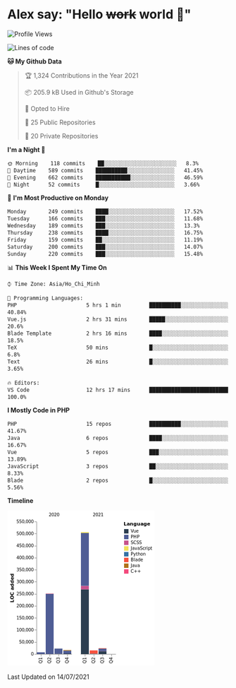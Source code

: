 # Alex say: "Hello ~~work~~ world 🐾"

<!--START_SECTION:waka-->
![Profile Views](http://img.shields.io/badge/Profile%20Views-0-blue)

![Lines of code](https://img.shields.io/badge/From%20Hello%20World%20I%27ve%20Written-842505%20lines%20of%20code-blue)

**🐱 My Github Data** 

> 🏆 1,324 Contributions in the Year 2021
 > 
> 📦 205.9 kB Used in Github's Storage 
 > 
> 💼 Opted to Hire
 > 
> 📜 25 Public Repositories 
 > 
> 🔑 20 Private Repositories  
 > 
**I'm a Night 🦉** 

```text
🌞 Morning    118 commits    ██░░░░░░░░░░░░░░░░░░░░░░░   8.3% 
🌆 Daytime    589 commits    ██████████░░░░░░░░░░░░░░░   41.45% 
🌃 Evening    662 commits    ███████████░░░░░░░░░░░░░░   46.59% 
🌙 Night      52 commits     █░░░░░░░░░░░░░░░░░░░░░░░░   3.66%

```
📅 **I'm Most Productive on Monday** 

```text
Monday       249 commits    ████░░░░░░░░░░░░░░░░░░░░░   17.52% 
Tuesday      166 commits    ███░░░░░░░░░░░░░░░░░░░░░░   11.68% 
Wednesday    189 commits    ███░░░░░░░░░░░░░░░░░░░░░░   13.3% 
Thursday     238 commits    ████░░░░░░░░░░░░░░░░░░░░░   16.75% 
Friday       159 commits    ██░░░░░░░░░░░░░░░░░░░░░░░   11.19% 
Saturday     200 commits    ███░░░░░░░░░░░░░░░░░░░░░░   14.07% 
Sunday       220 commits    ███░░░░░░░░░░░░░░░░░░░░░░   15.48%

```


📊 **This Week I Spent My Time On** 

```text
⌚︎ Time Zone: Asia/Ho_Chi_Minh

💬 Programming Languages: 
PHP                      5 hrs 1 min         ██████████░░░░░░░░░░░░░░░   40.84% 
Vue.js                   2 hrs 31 mins       █████░░░░░░░░░░░░░░░░░░░░   20.6% 
Blade Template           2 hrs 16 mins       ████░░░░░░░░░░░░░░░░░░░░░   18.5% 
TeX                      50 mins             █░░░░░░░░░░░░░░░░░░░░░░░░   6.8% 
Text                     26 mins             █░░░░░░░░░░░░░░░░░░░░░░░░   3.65%

🔥 Editors: 
VS Code                  12 hrs 17 mins      █████████████████████████   100.0%

```

**I Mostly Code in PHP** 

```text
PHP                      15 repos            ██████████░░░░░░░░░░░░░░░   41.67% 
Java                     6 repos             ████░░░░░░░░░░░░░░░░░░░░░   16.67% 
Vue                      5 repos             ███░░░░░░░░░░░░░░░░░░░░░░   13.89% 
JavaScript               3 repos             ██░░░░░░░░░░░░░░░░░░░░░░░   8.33% 
Blade                    2 repos             █░░░░░░░░░░░░░░░░░░░░░░░░   5.56%

```


**Timeline**

![Chart not found](https://raw.githubusercontent.com/alexzvn/alexzvn/main/charts/bar_graph.png) 


 Last Updated on 14/07/2021
<!--END_SECTION:waka-->
